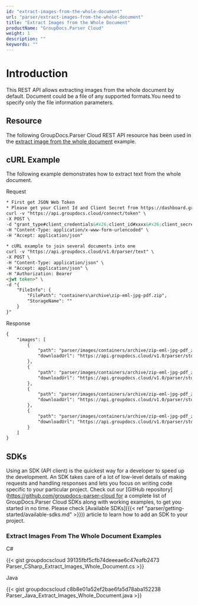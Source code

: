 ```yaml
---
id: "extract-images-from-the-whole-document"
url: "parser/extract-images-from-the-whole-document"
title: "Extract Images from the Whole Document"
productName: "GroupDocs.Parser Cloud"
weight: 1
description: ""
keywords: ""
---
```







# Introduction #

This REST API allows extracting images from the whole document by default. Document could be a file of any supported formats.You need to specify only the file information parameters.

## Resource ##

The following GroupDocs.Parser Cloud REST API resource has been used in the [extract image from the whole document](https://apireference.groupdocs.cloud/parser/#/Parse/Images) example.

## cURL Example ##

The following example demonstrates how to extract text from the whole document.





 Request

```html 
* First get JSON Web Token
* Please get your Client Id and Client Secret from https://dashboard.groupdocs.cloud/applications. Kindly place Client Id in "client_id" and Client Secret in "client_secret" argument.
curl -v "https://api.groupdocs.cloud/connect/token" \
-X POST \
-d "grant_type#client_credentials&#x26;client_id#xxxx&#x26;client_secret#xxxx" \
-H "Content-Type: application/x-www-form-urlencoded" \
-H "Accept: application/json"
   
* cURL example to join several documents into one
curl -v "https://api.groupdocs.cloud/v1.0/parser/text" \
-X POST \
-H "Content-Type: application/json" \
-H "Accept: application/json" \
-H "Authorization: Bearer 
<jwt token>" \
-d "{
    "FileInfo": {
        "FilePath": "containers\archive\zip-eml-jpg-pdf.zip",
        "StorageName": ""
    }
}"


 ```




 Response

```html 
{
    "images": [
        {
            "path": "parser/images/containers/archive/zip-eml-jpg-pdf_zip/template-document_pdf/image_0.jpeg",
            "downloadUrl": "https://api.groupdocs.cloud/v1.0/parser/storage/file/parser/images/containers/archive/zip-eml-jpg-pdf_zip/template-document_pdf/image_0.jpeg"
        },
        {
            "path": "parser/images/containers/archive/zip-eml-jpg-pdf_zip/template-document_pdf/image_1.jpeg",
            "downloadUrl": "https://api.groupdocs.cloud/v1.0/parser/storage/file/parser/images/containers/archive/zip-eml-jpg-pdf_zip/template-document_pdf/image_1.jpeg"
        },
        {
            "path": "parser/images/containers/archive/zip-eml-jpg-pdf_zip/template-document_pdf/image_2.jpeg",
            "downloadUrl": "https://api.groupdocs.cloud/v1.0/parser/storage/file/parser/images/containers/archive/zip-eml-jpg-pdf_zip/template-document_pdf/image_2.jpeg"
        },
        {
            "path": "parser/images/containers/archive/zip-eml-jpg-pdf_zip/template-document_pdf/image_3.jpeg",
            "downloadUrl": "https://api.groupdocs.cloud/v1.0/parser/storage/file/parser/images/containers/archive/zip-eml-jpg-pdf_zip/template-document_pdf/image_3.jpeg"
        }
    ]
}


 ```






## SDKs ##

Using an SDK (API client) is the quickest way for a developer to speed up the development. An SDK takes care of a lot of low-level details of making requests and handling responses and lets you focus on writing code specific to your particular project. Check out our [GitHub repository](https://github.com/groupdocs-parser-cloud for a complete list of GroupDocs.Parser Cloud SDKs along with working examples, to get you started in no time. Please check [Available SDKs]({{< ref "parser/getting-started/available-sdks.md" >}})) article to learn how to add an SDK to your project.

### Extract Images From The Whole Document Examples ###





 C#




{{< gist groupdocscloud 39135fbf5cfb74deeeae6c47eafb2473 Parser_CSharp_Extract_Images_Whole_Document.cs >}}







 Java




{{< gist groupdocscloud c8b8e01a52ef2bae6fa5d78aba152238 Parser_Java_Extract_Images_Whole_Document.java >}}








